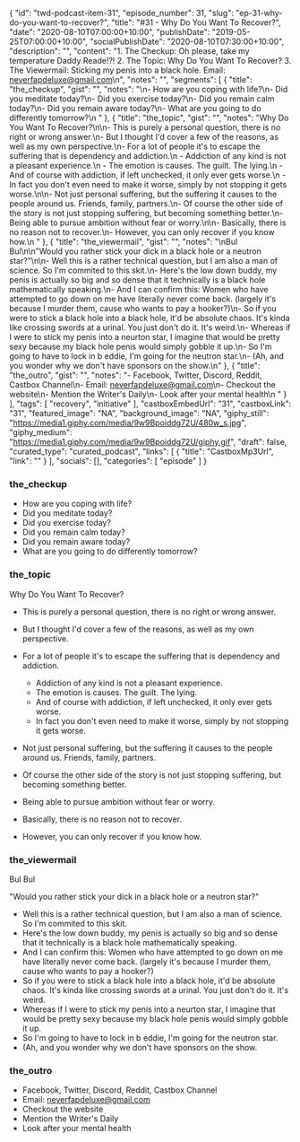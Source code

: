 {
	"id": "twd-podcast-item-31",
	"episode_number": 31,
	"slug": "ep-31-why-do-you-want-to-recover?",
	"title": "#31 - Why Do You Want To Recover?",
	"date": "2020-08-10T07:00:00+10:00",
	"publishDate": "2019-05-25T07:00:00+10:00",
	"socialPublishDate": "2020-08-10T07:30:00+10:00",
	"description": "",
	"content": "1. The Checkup: Oh please, take my temperature Daddy Reade!?! 2. The Topic: Why Do You Want To Recover? 3. The Viewermail: Sticking my penis into a black hole. Email: neverfapdeluxe@gmail.com\n",
	"notes": "",
	"segments": [
		{
			"title": "the_checkup",
			"gist": "",
			"notes": "\n- How are you coping with life?\n- Did you meditate today?\n- Did you exercise today?\n- Did you remain calm today?\n- Did you remain aware today?\n- What are you going to do differently tomorrow?\n      "
		},
		{
			"title": "the_topic",
			"gist": "",
			"notes": "Why Do You Want To Recover?\n\n- This is purely a personal question, there is no right or wrong answer.\n- But I thought I'd cover a few of the reasons, as well as my own perspective.\n- For a lot of people it's to escape the suffering that is dependency and addiction.\n  - Addiction of any kind is not a pleasant experience.\n  - The emotion is causes. The guilt. The lying.\n  - And of course with addiction, if left unchecked, it only ever gets worse.\n  - In fact you don't even need to make it worse, simply by not stopping it gets worse.\n\n- Not just personal suffering, but the suffering it causes to the people around us. Friends, family, partners.\n- Of course the other side of the story is not just stopping suffering, but becoming something better.\n- Being able to pursue ambition without fear or worry.\n\n- Basically, there is no reason not to recover.\n- However, you can only recover if you know how.\n      "
		},
		{
			"title": "the_viewermail",
			"gist": "",
			"notes": "\nBul Bul\n\n\"Would you rather stick your dick in a black hole or a neutron star?\"\n\n- Well this is a rather technical question, but I am also a man of science. So I'm commited to this skit.\n- Here's the low down buddy, my penis is actually so big and so dense that it technically is a black hole mathematically speaking.\n- And I can confirm this: Women who have attempted to go down on me have literally never come back. (largely it's because I murder them, cause who wants to pay a hooker?)\n- So if you were to stick a black hole into a black hole, it'd be absolute chaos. It's kinda like crossing swords at a urinal. You just don't do it. It's weird.\n- Whereas if I were to stick my penis into a neurton star, I imagine that would be pretty sexy because my black hole penis would simply gobble it up.\n- So I'm going to have to lock in b eddie, I'm going for the neutron star.\n- (Ah, and you wonder why we don't have sponsors on the show.\n"
		},
		{
			"title": "the_outro",
			"gist": "",
			"notes": "- Facebook, Twitter, Discord, Reddit, Castbox Channel\n- Email: neverfapdeluxe@gmail.com\n- Checkout the website\n- Mention the Writer's Daily\n- Look after your mental health\n      "
		}
	],
	"tags": [
		"recovery",
		"initiative"
	],
	"castboxEmbedUrl": "31",
	"castboxLink": "31",
	"featured_image": "NA",
	"background_image": "NA",
	"giphy_still": "https://media1.giphy.com/media/9w9Bpoiddg72U/480w_s.jpg",
	"giphy_medium": "https://media1.giphy.com/media/9w9Bpoiddg72U/giphy.gif",
	"draft": false,
	"curated_type": "curated_podcast",
	"links": [
		{
			"title": "CastboxMp3Url",
			"link": ""
		}
	],
	"socials": [],
	"categories": [
		"episode"
	]
}

### the_checkup


- How are you coping with life?
- Did you meditate today?
- Did you exercise today?
- Did you remain calm today?
- Did you remain aware today?
- What are you going to do differently tomorrow?
      
### the_topic

Why Do You Want To Recover?

- This is purely a personal question, there is no right or wrong answer.
- But I thought I'd cover a few of the reasons, as well as my own perspective.
- For a lot of people it's to escape the suffering that is dependency and addiction.
  - Addiction of any kind is not a pleasant experience.
  - The emotion is causes. The guilt. The lying.
  - And of course with addiction, if left unchecked, it only ever gets worse.
  - In fact you don't even need to make it worse, simply by not stopping it gets worse.

- Not just personal suffering, but the suffering it causes to the people around us. Friends, family, partners.
- Of course the other side of the story is not just stopping suffering, but becoming something better.
- Being able to pursue ambition without fear or worry.

- Basically, there is no reason not to recover.
- However, you can only recover if you know how.
      
### the_viewermail


Bul Bul

"Would you rather stick your dick in a black hole or a neutron star?"

- Well this is a rather technical question, but I am also a man of science. So I'm commited to this skit.
- Here's the low down buddy, my penis is actually so big and so dense that it technically is a black hole mathematically speaking.
- And I can confirm this: Women who have attempted to go down on me have literally never come back. (largely it's because I murder them, cause who wants to pay a hooker?)
- So if you were to stick a black hole into a black hole, it'd be absolute chaos. It's kinda like crossing swords at a urinal. You just don't do it. It's weird.
- Whereas if I were to stick my penis into a neurton star, I imagine that would be pretty sexy because my black hole penis would simply gobble it up.
- So I'm going to have to lock in b eddie, I'm going for the neutron star.
- (Ah, and you wonder why we don't have sponsors on the show.

### the_outro

- Facebook, Twitter, Discord, Reddit, Castbox Channel
- Email: neverfapdeluxe@gmail.com
- Checkout the website
- Mention the Writer's Daily
- Look after your mental health
      
